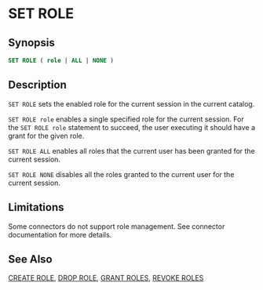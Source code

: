 
SET ROLE
========

Synopsis
--------

``` sql
SET ROLE ( role | ALL | NONE )
```

Description
-----------

`SET ROLE` sets the enabled role for the current session in the current catalog.

`SET ROLE role` enables a single specified role for the current session. For the `SET ROLE role` statement to succeed, the user executing it should have a grant for the given role.

`SET ROLE ALL` enables all roles that the current user has been granted for the current session.

`SET ROLE NONE` disables all the roles granted to the current user for the current session.

Limitations
-----------

Some connectors do not support role management. See connector documentation for more details.

See Also
--------

[CREATE ROLE](./create-role.md), [DROP ROLE](./drop-role.md), [GRANT ROLES](./grant-roles.md), [REVOKE ROLES](./revoke-roles.md)
